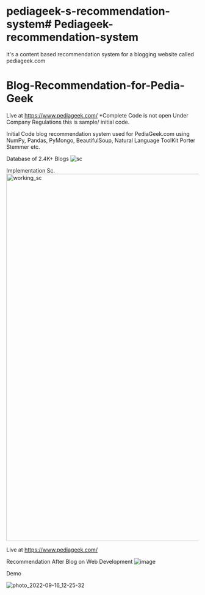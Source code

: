 # pediageek-s-recommendation-system# Pediageek-recommendation-system
it's a content based recommendation system for a blogging website called pediageek.com

# Blog-Recommendation-for-Pedia-Geek
Live at https://www.pediageek.com/
*Complete Code is not open Under Company Regulations this is sample/ initial code.

Initial Code blog recommendation system used for PediaGeek.com using NumPy, Pandas, PyMongo, BeautifulSoup, Natural Language ToolKit Porter Stemmer etc.



Database of 2.4K+ Blogs
![sc](https://user-images.githubusercontent.com/99891799/190575888-232797c5-5bcb-44b4-85c9-a0bf4a2a43e0.jpeg)


Implementation Sc.
<img width="960" alt="working_sc" src="https://user-images.githubusercontent.com/99891799/190575466-8c2155c7-bd33-4f1b-aa34-57a423896fba.png">

Live at https://www.pediageek.com/


Recommendation After Blog on Web Development
![image](https://user-images.githubusercontent.com/99891799/190576554-07999f0c-e0ea-4e4c-af0c-c2812ff849e8.png)

Demo

![photo_2022-09-16_12-25-32](https://user-images.githubusercontent.com/99891799/190575730-b3e8f928-1baa-4d99-89dd-ddba29065dd2.jpg)
